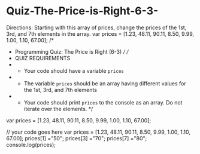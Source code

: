 # Quiz-The-Price-is-Right-6-3-
Directions: Starting with this array of prices, change the prices of the 1st, 3rd, and 7th elements in the array.  var prices = [1.23, 48.11, 90.11, 8.50, 9.99, 1.00, 1.10, 67.00];
/*
 * Programming Quiz: The Price is Right (6-3)
 */
/*
 * QUIZ REQUIREMENTS
 * - Your code should have a variable `prices`
 * - The variable `prices` should be an array having different values for the 1st, 3rd, and 7th elements
 * - Your code should print `prices` to the console as an array. Do not iterate over the elements. 
 */
 
var prices = [1.23, 48.11, 90.11, 8.50, 9.99, 1.00, 1.10, 67.00];

// your code goes here
var prices = [1.23, 48.11, 90.11, 8.50, 9.99, 1.00, 1.10, 67.00];
prices[1] ="50";
prices[3] ="70";
prices[7] ="80";
console.log(prices);
